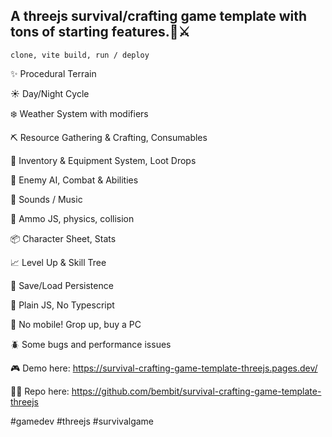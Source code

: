 ## A threejs survival/crafting game template with tons of starting features.🌲⚔️

`clone, vite build, run / deploy`

✨ Procedural Terrain

☀️ Day/Night Cycle

❄️ Weather System with modifiers

⛏️ Resource Gathering & Crafting, Consumables

🎒 Inventory & Equipment System, Loot Drops

🤺 Enemy AI, Combat & Abilities

🎵 Sounds / Music

🤺 Ammo JS, physics, collision

📦 Character Sheet, Stats

📈 Level Up & Skill Tree

💾 Save/Load Persistence

🚫 Plain JS, No Typescript

🚫 No mobile! Grop up, buy a PC

🪲 Some bugs and performance issues

🎮 Demo here: https://survival-crafting-game-template-threejs.pages.dev/

🧑‍💻 Repo here: https://github.com/bembit/survival-crafting-game-template-threejs

#gamedev #threejs #survivalgame
